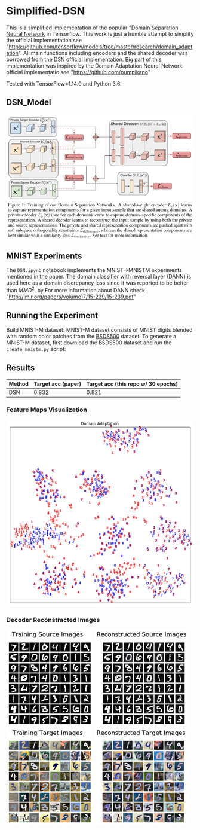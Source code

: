 # Simplified-DSN

This is a simplified implementation of the popular "[Domain Separation Neural Network](https://arxiv.org/abs/1608.06019) in Tensorflow. This work is just a humble attempt to simplify the official implementation see "https://github.com/tensorflow/models/tree/master/research/domain_adaptation". All main functions including encoders and the shared decoder was borrowed from the DSN official implementation. Big part of this implementation was inspired by the Domain Adaptation Neural Network official implementatio see "https://github.com/pumpikano"

Tested with TensorFlow=1.14.0 and Python 3.6.
## DSN_Model
![Alt text](images/DSN.png?raw=true "DSN Model")


## MNIST Experiments

The `DSN.ipynb` notebook implements the MNIST->MNISTM experiments mentioned in the paper. The domain classifier with reversal layer (DANN) is used here as a domain discrepancy loss since it was reported to be better than $MMD^2$. by For more information about DANN check "http://jmlr.org/papers/volume17/15-239/15-239.pdf"

## Running the Experiment

Build MNIST-M dataset: MNIST-M dataset consists of MNIST digits blended with random color patches from the [BSDS500](http://www.eecs.berkeley.edu/Research/Projects/CS/vision/grouping/resources.html#bsds500) dataset. To generate a MNIST-M dataset, first download the BSDS500 dataset and run the `create_mnistm.py` script:

## Results

| Method | Target acc (paper) | Target acc (this repo w/ 30 epochs) |
| ------ | ------------------ | ----------------------------------- |
| DSN |  0.832 |  0.821 |

### Feature Maps Visualization

![Alt text](images/DNS_MNIST_MNISTM.png?raw=true "Domain_Adaptation")

### Decoder Reconstracted Images
![Alt text](images/source.png?raw=true )
![Alt text](images/reconstracted_source.png?raw=true )
![Alt text](images/target.png?raw=true )
![Alt text](images/reconstracted_target.png?raw=true )
